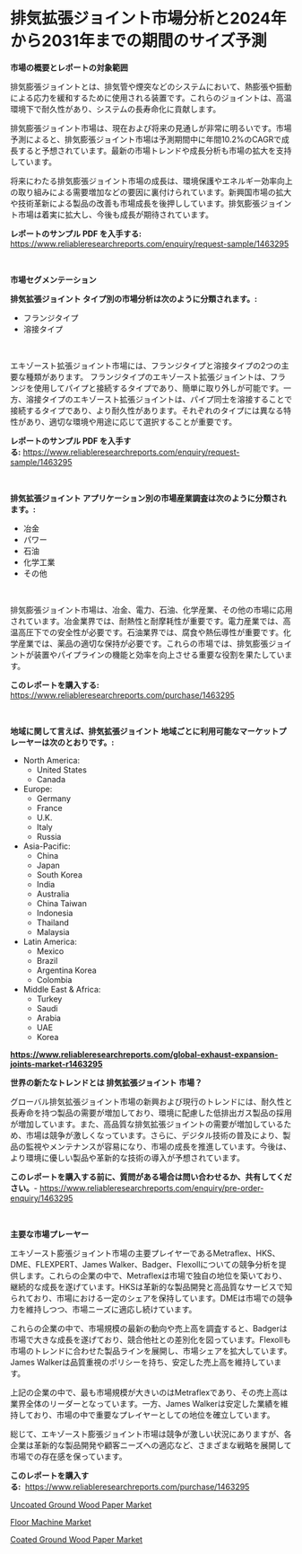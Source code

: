 <p><h1>排気拡張ジョイント市場分析と2024年から2031年までの期間のサイズ予測</h1></p><p><strong>市場の概要とレポートの対象範囲</strong></p>
<p><p>排気膨張ジョイントとは、排気管や煙突などのシステムにおいて、熱膨張や振動による応力を緩和するために使用される装置です。これらのジョイントは、高温環境下で耐久性があり、システムの長寿命化に貢献します。</p><p>排気膨張ジョイント市場は、現在および将来の見通しが非常に明るいです。市場予測によると、排気膨張ジョイント市場は予測期間中に年間10.2%のCAGRで成長すると予想されています。最新の市場トレンドや成長分析も市場の拡大を支持しています。</p><p>将来にわたる排気膨張ジョイント市場の成長は、環境保護やエネルギー効率向上の取り組みによる需要増加などの要因に裏付けられています。新興国市場の拡大や技術革新による製品の改善も市場成長を後押ししています。排気膨張ジョイント市場は着実に拡大し、今後も成長が期待されています。</p></p>
<p><strong>レポートのサンプル PDF を入手する:</strong> <a href="https://www.reliableresearchreports.com/enquiry/request-sample/1463295">https://www.reliableresearchreports.com/enquiry/request-sample/1463295</a></p>
<p>&nbsp;</p>
<p><strong>市場セグメンテーション</strong></p>
<p><strong>排気拡張ジョイント タイプ別の市場分析は次のように分類されます。:</strong></p>
<p><ul><li>フランジタイプ</li><li>溶接タイプ</li></ul></p>
<p>&nbsp;</p>
<p><p>エキゾースト拡張ジョイント市場には、フランジタイプと溶接タイプの2つの主要な種類があります。 フランジタイプのエキゾースト拡張ジョイントは、フランジを使用してパイプと接続するタイプであり、簡単に取り外しが可能です。一方、溶接タイプのエキゾースト拡張ジョイントは、パイプ同士を溶接することで接続するタイプであり、より耐久性があります。それぞれのタイプには異なる特性があり、適切な環境や用途に応じて選択することが重要です。</p></p>
<p><strong>レポートのサンプル PDF を入手する:</strong>&nbsp;<a href="https://www.reliableresearchreports.com/enquiry/request-sample/1463295">https://www.reliableresearchreports.com/enquiry/request-sample/1463295</a></p>
<p>&nbsp;</p>
<p><strong> 排気拡張ジョイント アプリケーション別の市場産業調査は次のように分類されます。:</strong></p>
<p><ul><li>冶金</li><li>パワー</li><li>石油</li><li>化学工業</li><li>その他</li></ul></p>
<p>&nbsp;</p>
<p><p>排気膨張ジョイント市場は、冶金、電力、石油、化学産業、その他の市場に応用されています。冶金業界では、耐熱性と耐摩耗性が重要です。電力産業では、高温高圧下での安全性が必要です。石油業界では、腐食や熱伝導性が重要です。化学産業では、薬品の適切な保持が必要です。これらの市場では、排気膨張ジョイントが装置やパイプラインの機能と効率を向上させる重要な役割を果たしています。</p></p>
<p><strong>このレポートを購入する:</strong>&nbsp; <a href="https://www.reliableresearchreports.com/purchase/1463295">https://www.reliableresearchreports.com/purchase/1463295</a></p>
<p>&nbsp;</p>
<p><strong>地域に関して言えば、排気拡張ジョイント 地域ごとに利用可能なマーケットプレーヤーは次のとおりです。:</strong></p>
<p><ul>
    <li>
        North America:
        <ul>
            <li>United States</li>
            <li>Canada</li>
        </ul>
    </li>
    <li>
        Europe:
        <ul>
            <li>Germany</li>
            <li>France</li>
            <li>U.K.</li>
            <li>Italy</li>
            <li>Russia</li>
        </ul>
    </li>
    <li>
        Asia-Pacific:
        <ul>
            <li>China</li>
            <li>Japan</li>
            <li>South Korea</li>
            <li>India</li>
            <li>Australia</li>
            <li>China Taiwan</li>
            <li>Indonesia</li>
            <li>Thailand</li>
            <li>Malaysia</li>
        </ul>
    </li>
    <li>
        Latin America:
        <ul>
            <li>Mexico</li>
            <li>Brazil</li>
            <li>Argentina Korea</li>
            <li>Colombia</li>
        </ul>
    </li>
    <li>
        Middle East & Africa:
        <ul>
            <li>Turkey</li>
            <li>Saudi</li>
            <li>Arabia</li>
            <li>UAE</li>
            <li>Korea</li>
        </ul>
    </li>
    </ul></p>
<p><strong><a href="https://www.reliableresearchreports.com/global-exhaust-expansion-joints-market-r1463295">https://www.reliableresearchreports.com/global-exhaust-expansion-joints-market-r1463295</a></strong>&nbsp;</p>
<p><strong>世界の新たなトレンドとは 排気拡張ジョイント 市場？</strong></p>
<p><p>グローバル排気拡張ジョイント市場の新興および現行のトレンドには、耐久性と長寿命を持つ製品の需要が増加しており、環境に配慮した低排出ガス製品の採用が増加しています。また、高品質な排気拡張ジョイントの需要が増加しているため、市場は競争が激しくなっています。さらに、デジタル技術の普及により、製品の監視やメンテナンスが容易になり、市場の成長を推進しています。今後は、より環境に優しい製品や革新的な技術の導入が予想されています。</p></p>
<p><strong>このレポートを購入する前に、質問がある場合は問い合わせるか、共有してください。</strong>- <a href="https://www.reliableresearchreports.com/enquiry/pre-order-enquiry/1463295">https://www.reliableresearchreports.com/enquiry/pre-order-enquiry/1463295</a></p>
<p>&nbsp;</p>
<p><strong>主要な市場プレーヤー</strong></p>
<p><p>エキゾースト膨張ジョイント市場の主要プレイヤーであるMetraflex、HKS、DME、FLEXPERT、James Walker、Badger、Flexollについての競争分析を提供します。これらの企業の中で、Metraflexは市場で独自の地位を築いており、継続的な成長を遂げています。HKSは革新的な製品開発と高品質なサービスで知られており、市場における一定のシェアを保持しています。DMEは市場での競争力を維持しつつ、市場ニーズに適応し続けています。</p><p>これらの企業の中で、市場規模の最新の動向や売上高を調査すると、Badgerは市場で大きな成長を遂げており、競合他社との差別化を図っています。Flexollも市場のトレンドに合わせた製品ラインを展開し、市場シェアを拡大しています。James Walkerは品質重視のポリシーを持ち、安定した売上高を維持しています。</p><p>上記の企業の中で、最も市場規模が大きいのはMetraflexであり、その売上高は業界全体のリーダーとなっています。一方、James Walkerは安定した業績を維持しており、市場の中で重要なプレイヤーとしての地位を確立しています。</p><p>総じて、エキゾースト膨張ジョイント市場は競争が激しい状況にありますが、各企業は革新的な製品開発や顧客ニーズへの適応など、さまざまな戦略を展開して市場での存在感を保っています。</p></p>
<p><strong>このレポートを購入する:</strong>&nbsp;&nbsp;<a href="https://www.reliableresearchreports.com/purchase/1463295">https://www.reliableresearchreports.com/purchase/1463295</a></p>
<p><p><a href="https://www.linkedin.com/pulse/uncoated-ground-wood-paper-market-outlook-industry-overview-2xdgc?trackingId=6lOP%2FCnk0Piyp8zXMzE38w%3D%3D">Uncoated Ground Wood Paper Market</a></p><p><a href="https://github.com/Sinjinluong3e0awx2m195k76/Market-Research-Report-List-2/blob/main/floor-machine-market.md">Floor Machine Market</a></p><p><a href="https://www.linkedin.com/pulse/coated-ground-wood-paper-market-size-reveals-best-marketing-t93fc?trackingId=0dp4QNBZCJdJqJx8r0MzVw%3D%3D">Coated Ground Wood Paper Market</a></p></p>
